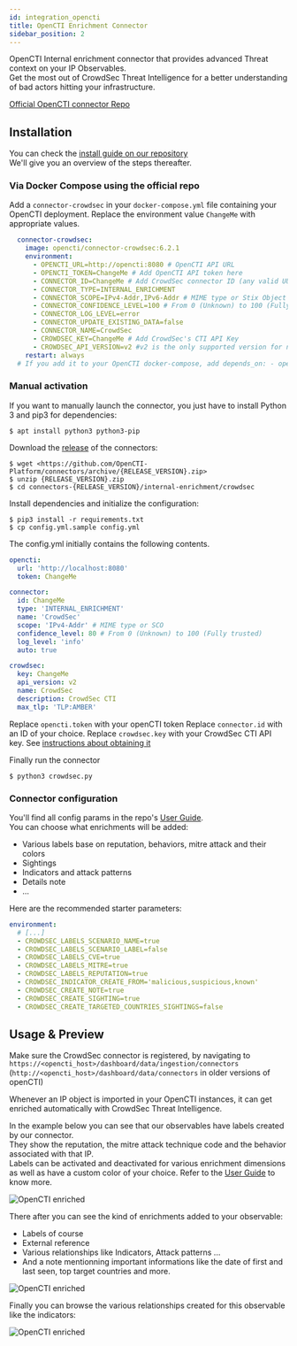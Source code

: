 ```yaml
---
id: integration_opencti
title: OpenCTI Enrichment Connector
sidebar_position: 2
---
```


OpenCTI Internal enrichment connector that provides advanced Threat context on your IP Observables.  
Get the most out of CrowdSec Threat Intelligence for a better understanding of bad actors hitting your infrastructure.

[Official OpenCTI connector Repo](https://github.com/OpenCTI-Platform/connectors/tree/master/internal-enrichment/crowdsec)

## Installation

You can check the [install guide on our repository](https://github.com/crowdsecurity/cs-opencti-internal-enrichment-connector/blob/main/docs/INSTALLATION_GUIDE.md)  
We'll give you an overview of the steps thereafter.  

### Via Docker Compose using the official repo

Add a `connector-crowdsec` in your `docker-compose.yml` file containing your OpenCTI deployment. Replace the environment value `ChangeMe`  with appropriate values.

```yaml
  connector-crowdsec:
    image: opencti/connector-crowdsec:6.2.1
    environment:
      - OPENCTI_URL=http://opencti:8080 # OpenCTI API URL
      - OPENCTI_TOKEN=ChangeMe # Add OpenCTI API token here
      - CONNECTOR_ID=ChangeMe # Add CrowdSec connector ID (any valid UUID v4)
      - CONNECTOR_TYPE=INTERNAL_ENRICHMENT
      - CONNECTOR_SCOPE=IPv4-Addr,IPv6-Addr # MIME type or Stix Object
      - CONNECTOR_CONFIDENCE_LEVEL=100 # From 0 (Unknown) to 100 (Fully trusted)
      - CONNECTOR_LOG_LEVEL=error
      - CONNECTOR_UPDATE_EXISTING_DATA=false
      - CONNECTOR_NAME=CrowdSec
      - CROWDSEC_KEY=ChangeMe # Add CrowdSec's CTI API Key
      - CROWDSEC_API_VERSION=v2 #v2 is the only supported version for now
    restart: always
  # If you add it to your OpenCTI docker-compose, add depends_on: - opencti
```

### Manual activation

If you want to manually launch the connector, you just have to install Python 3 and pip3 for dependencies:

```
$ apt install python3 python3-pip
```

Download the [release](https://github.com/OpenCTI-Platform/connectors/archive/%7BRELEASE_VERSION%7D.zip) of the connectors:

```
$ wget <https://github.com/OpenCTI-Platform/connectors/archive/{RELEASE_VERSION}.zip>
$ unzip {RELEASE_VERSION}.zip
$ cd connectors-{RELEASE_VERSION}/internal-enrichment/crowdsec

```

Install dependencies and initialize the configuration:

```
$ pip3 install -r requirements.txt
$ cp config.yml.sample config.yml
```

The config.yml initially contains the following contents.

```yaml
opencti:
  url: 'http://localhost:8080'
  token: ChangeMe

connector:
  id: ChangeMe
  type: 'INTERNAL_ENRICHMENT'
  name: 'CrowdSec'
  scope: 'IPv4-Addr' # MIME type or SCO
  confidence_level: 80 # From 0 (Unknown) to 100 (Fully trusted)
  log_level: 'info'
  auto: true

crowdsec:
  key: ChangeMe
  api_version: v2
  name: CrowdSec
  description: CrowdSec CTI
  max_tlp: 'TLP:AMBER'
```

Replace `opencti.token` with your openCTI token
Replace `connector.id` with an ID of your choice. 
Replace `crowdsec.key` with your CrowdSec CTI API key. See [instructions about obtaining it](/cti_api/getting_started.mdx)

Finally run the connector

```
$ python3 crowdsec.py
```

### Connector configuration

You'll find all config params in the repo's [User Guide](https://github.com/crowdsecurity/cs-opencti-internal-enrichment-connector/blob/main/docs/USER_GUIDE.md).  
You can choose what enrichments will be added: 
- Various labels base on reputation, behaviors, mitre attack and their colors
- Sightings
- Indicators and attack patterns
- Details note
- ...

Here are the recommended starter parameters:

```yaml
environment:
  # [...]
  - CROWDSEC_LABELS_SCENARIO_NAME=true
  - CROWDSEC_LABELS_SCENARIO_LABEL=false
  - CROWDSEC_LABELS_CVE=true
  - CROWDSEC_LABELS_MITRE=true
  - CROWDSEC_LABELS_REPUTATION=true
  - CROWDSEC_INDICATOR_CREATE_FROM='malicious,suspicious,known'
  - CROWDSEC_CREATE_NOTE=true
  - CROWDSEC_CREATE_SIGHTING=true
  - CROWDSEC_CREATE_TARGETED_COUNTRIES_SIGHTINGS=false
```
## Usage & Preview

Make sure the CrowdSec connector is registered, by navigating to `https://<opencti_host>/dashboard/data/ingestion/connectors`
(`http://<opencti_host>/dashboard/data/connectors` in older versions of openCTI)

Whenever an IP object is imported in your OpenCTI instances, it can get enriched automatically with CrowdSec Threat Intelligence.

In the example below you can see that our observables have labels created by our connector.  
They show the reputation, the mitre attack technique code and the behavior associated with that IP.  
Labels can be activated and deactivated for various enrichment dimensions as well as have a custom color of your choice. Refer to the [User Guide](https://github.com/crowdsecurity/cs-opencti-internal-enrichment-connector/blob/main/docs/USER_GUIDE.md) to know more.

![OpenCTI enriched](/img/opencti_observables_list.png)

There after you can see the kind of enrichments added to your observable:
- Labels of course
- External reference
- Various relationships like Indicators, Attack patterns ...
- And a note mentionning important informations like the date of first and last seen, top target countries and more.

![OpenCTI enriched](/img/opencti_observable_details.png)

Finally you can browse the various relationships created for this observable like the indicators:

![OpenCTI enriched](/img/opencti_indicators.png)
